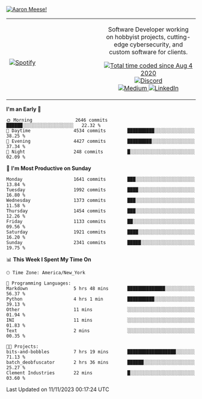 [![Aaron Meese!](https://user-images.githubusercontent.com/17814535/88975338-a2aabf00-d27f-11ea-963f-8a19608716b4.png)](https://github.com/ajmeese7/readme-ascii "README ASCII")

<!-- Modified from project here: https://github.com/novatorem/novatorem -->
<table width="100%">
  <tr>
  <td width="50%">

&nbsp; <br> [![Spotify](https://ajmeese7.vercel.app/api/spotify)](https://open.spotify.com/user/ajmeese)

  </td>
  <td width="50%">
    <p align="center">
    Software Developer working on hobbyist projects, cutting-edge cybersecurity, and custom software for clients.
    </p>
    <p align="center">
      <a href="https://wakatime.com/@f726891d-3b02-46cd-9b60-e8c59f9e2b14">
        <img src="https://wakatime.com/badge/user/f726891d-3b02-46cd-9b60-e8c59f9e2b14.svg" alt="Total time coded since Aug 4 2020" title="WakaTime" />
      </a>
      <a href="http://link.aaronmeese.com/discord">
        <img src="https://img.shields.io/badge/discord-ajmeese7%234835-369?style=flat-square&logo=discord&logoColor=white&color=purple" alt="Discord" title="Discord">
      </a>
      <br />
      <a href="https://link.aaronmeese.com/medium">
        <img src="https://img.shields.io/badge/medium-ajmeese7-1DB954?style=flat-square&logo=medium&logoColor=white" alt="Medium" title="Medium">
      </a>
      <a href="https://link.aaronmeese.com/linkedin">
        <img src="https://img.shields.io/badge/linkedIn-aaronmeese-1DB954?style=flat-square&logo=linkedin&logoColor=white&color=blue" alt="LinkedIn" title="LinkedIn">
      </a>
    </p>
  </td>

</table>

[//]: <> (The `&nbsp;` is to have Aphelion take up more space)

<!--START_SECTION:waka-->
**I'm an Early 🐤** 

```text
🌞 Morning                2646 commits        ██████░░░░░░░░░░░░░░░░░░░   22.32 % 
🌆 Daytime                4534 commits        ██████████░░░░░░░░░░░░░░░   38.25 % 
🌃 Evening                4427 commits        █████████░░░░░░░░░░░░░░░░   37.34 % 
🌙 Night                  248 commits         █░░░░░░░░░░░░░░░░░░░░░░░░   02.09 % 
```
📅 **I'm Most Productive on Sunday** 

```text
Monday                   1641 commits        ███░░░░░░░░░░░░░░░░░░░░░░   13.84 % 
Tuesday                  1992 commits        ████░░░░░░░░░░░░░░░░░░░░░   16.80 % 
Wednesday                1373 commits        ███░░░░░░░░░░░░░░░░░░░░░░   11.58 % 
Thursday                 1454 commits        ███░░░░░░░░░░░░░░░░░░░░░░   12.26 % 
Friday                   1133 commits        ██░░░░░░░░░░░░░░░░░░░░░░░   09.56 % 
Saturday                 1921 commits        ████░░░░░░░░░░░░░░░░░░░░░   16.20 % 
Sunday                   2341 commits        █████░░░░░░░░░░░░░░░░░░░░   19.75 % 
```


📊 **This Week I Spent My Time On** 

```text
🕑︎ Time Zone: America/New_York

💬 Programming Languages: 
Markdown                 5 hrs 48 mins       ██████████████░░░░░░░░░░░   56.37 % 
Python                   4 hrs 1 min         ██████████░░░░░░░░░░░░░░░   39.13 % 
Other                    11 mins             ░░░░░░░░░░░░░░░░░░░░░░░░░   01.94 % 
INI                      11 mins             ░░░░░░░░░░░░░░░░░░░░░░░░░   01.83 % 
Text                     2 mins              ░░░░░░░░░░░░░░░░░░░░░░░░░   00.35 % 

🐱‍💻 Projects: 
bits-and-bobbles         7 hrs 19 mins       ██████████████████░░░░░░░   71.13 % 
batch_deobfuscator       2 hrs 36 mins       ██████░░░░░░░░░░░░░░░░░░░   25.27 % 
Clement Industries       22 mins             █░░░░░░░░░░░░░░░░░░░░░░░░   03.60 % 
```


 Last Updated on 11/11/2023 00:17:24 UTC
<!--END_SECTION:waka-->
